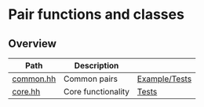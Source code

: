 # Pair functions and classes

## Overview

| Path                   | Description        |                                 |
| ---------------------- | ------------------ | ------------------------------- |
| [common.hh](common.hh) | Common pairs       | [Example/Tests](common.test.cc) |
| [core.hh](core.hh)     | Core functionality | [Tests](core.test.cc)           |
